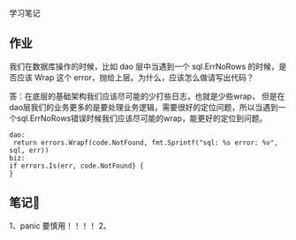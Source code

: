 学习笔记
## 作业
我们在数据库操作的时候，比如 dao 层中当遇到一个 sql.ErrNoRows 的时候，是否应该 Wrap 这个 error，抛给上层。为什么，应该怎么做请写出代码？

答：在底层的基础架构我们应该尽可能的少打些日志，也就是少些wrap，
但是在dao层我们的业务更多的是要处理业务逻辑，需要很好的定位问题，所以当遇到一个sql.ErrNoRows错误时候我们应该尽可能的wrap，能更好的定位到问题。

```
dao: 
 return errors.Wrapf(code.NotFound, fmt.Sprintf("sql: %s error: %v", sql, err))
biz:
if errors.Is(err, code.NotFound} {
}
```
## 笔记📒
1、panic 要慎用！！！！
2、